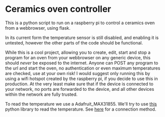 # Ceramics oven controller

This is a python script to run on a raspberry pi to control a ceramics oven from a webbrowser, using flask.

In its current form the temperature sensor is still disabled, and enabling it is untested, however the other parts of the code should be functional.

While this is a cool project, allowing you to create, edit, start and stop a program for an oven from your webbrowser on any generic device, this should *never* be exposed to the internet. Anyone can POST any program to the url and start the oven, no authentication or even maximum temperatures are checked, use at your own risk! I would suggest only running this by using a wifi hotspot created by the raspberry pi, if you decide to use this in production. At the very least make sure that if the device is connected to your network, no ports are forwarded to the device, and all other devices within the network are fully trusted.

To read the temperature we use a Adafruit_MAX31855. We'll try to use [this](https://github.com/adafruit/Adafruit_CircuitPython_MAX31855) python library to read the temperature. See [here](https://learn.adafruit.com/assets/19766) for a connection method.  
